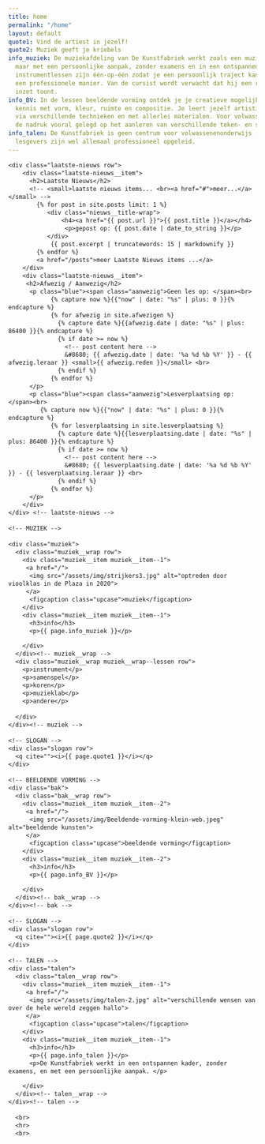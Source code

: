 ```yaml
---
title: home
permalink: "/home"
layout: default
quote1: Vind de artiest in jezelf!
quote2: Muziek geeft je kriebels
info_muziek: De muziekafdeling van De Kunstfabriek werkt zoals een muziekacademie,
  maar met een persoonlijke aanpak, zonder examens en in een ontspannen kader. De
  instrumentlessen zijn één-op-één zodat je een persoonlijk traject kan volgen op
  een professionele manier. Van de cursist wordt verwacht dat hij een regelmatige
  inzet toont.
info_BV: In de lessen beeldende vorming ontdek je je creatieve mogelijkheden. Je maakt
  kennis met vorm, kleur, ruimte en compositie. Je leert jezelf artistiek te uiten
  via verschillende technieken en met allerlei materialen. Voor volwassenen wordt
  de nadruk vooral gelegd op het aanleren van verschillende teken- en schildertechnieken.
info_talen: De Kunstfabriek is geen centrum voor volwassenenonderwijs (CVO), onze
  lesgevers zijn wel allemaal professioneel opgeleid.
---
```


  <main id="top">

    <div class="laatste-nieuws row">
        <div class="laatste-nieuws__item">
          <h2>Laatste Nieuws</h2>
          <!-- <small>laatste nieuws items... <br><a href="#">meer...</a></small> -->
            {% for post in site.posts limit: 1 %}
               <div class="nieuws__title-wrap">
                   <h4><a href="{{ post.url }}">{{ post.title }}</a></h4>
                    <p>gepost op: {{ post.date | date_to_string }}</p>
               </div>
                {{ post.excerpt | truncatewords: 15 | markdownify }}
            {% endfor %}
            <a href="/posts">meer Laatste Nieuws items ...</a>
        </div>
        <div class="laatste-nieuws__item">
         <h2>Afwezig / Aanwezig</h2>
          <p class="blue"><span class="aanwezig">Geen les op: </span><br>
                {% capture now %}{{"now" | date: "%s" | plus: 0 }}{% endcapture %}
                {% for afwezig in site.afwezigen %}
                  {% capture date %}{{afwezig.date | date: "%s" | plus: 86400 }}{% endcapture %}
                  {% if date >= now %}
                    <!-- post content here -->
                    &#8680; {{ afwezig.date | date: '%a %d %b %Y' }} - {{ afwezig.leraar }} <small>{{ afwezig.reden }}</small> <br>
                  {% endif %}
                {% endfor %}
          </p>
          <p class="blue"><span class="aanwezig">Lesverplaatsing op: </span><br>
             {% capture now %}{{"now" | date: "%s" | plus: 0 }}{% endcapture %}
                {% for lesverplaatsing in site.lesverplaatsing %}
                  {% capture date %}{{lesverplaatsing.date | date: "%s" | plus: 86400 }}{% endcapture %}
                  {% if date >= now %}
                    <!-- post content here -->
                    &#8680; {{ lesverplaatsing.date | date: '%a %d %b %Y' }} - {{ lesverplaatsing.leraar }} <br>
                  {% endif %}
                {% endfor %}
          </p>
        </div>
    </div> <!-- laatste-nieuws -->

    <!-- MUZIEK -->

    <div class="muziek">
      <div class="muziek__wrap row">
        <div class="muziek__item muziek__item--1">
         <a href="/">
          <img src="/assets/img/strijkers3.jpg" alt="optreden door vioolklas in de Plaza in 2020">
         </a>
          <figcaption class="upcase">muziek</figcaption>
        </div>
        <div class="muziek__item muziek__item--1">
          <h3>info</h3>
          <p>{{ page.info_muziek }}</p>
<!--          <a href="/">meer info</a>-->
        </div>
      </div><!-- muziek__wrap -->
      <div class="muziek__wrap muziek__wrap--lessen row">
        <p>instrument</p>
        <p>samenspel</p>
        <p>koren</p>
        <p>muzieklab</p>
        <p>andere</p>

      </div>
    </div><!-- muziek -->

    <!-- SLOGAN -->
    <div class="slogan row">
      <q cite=""><i>{{ page.quote1 }}</i></q>
    </div>

    <!-- BEELDENDE VORMING -->
    <div class="bak">
      <div class="bak__wrap row">
        <div class="muziek__item muziek__item--2">
         <a href="/">
          <img src="/assets/img/Beeldende-vorming-klein-web.jpeg" alt="beeldende kunsten">
         </a>
          <figcaption class="upcase">beeldende vorming</figcaption>
        </div>
        <div class="muziek__item muziek__item--2">
          <h3>info</h3>
          <p>{{ page.info_BV }}</p>
<!--          <a href="/">meer info</a>-->
        </div>
      </div><!-- bak__wrap -->
    </div><!-- bak -->

    <!-- SLOGAN -->
    <div class="slogan row">
      <q cite=""><i>{{ page.quote2 }}</i></q>
    </div>

    <!-- TALEN -->
    <div class="talen">
      <div class="talen__wrap row">
        <div class="muziek__item muziek__item--1">
         <a href="/">
          <img src="/assets/img/talen-2.jpg" alt="verschillende wensen van over de hele wereld zeggen hallo">
         </a>
          <figcaption class="upcase">talen</figcaption>
        </div>
        <div class="muziek__item muziek__item--1">
          <h3>info</h3>
          <p>{{ page.info_talen }}</p>
          <p>De Kunstfabriek werkt in een ontspannen kader, zonder examens, en met een persoonlijke aanpak. </p>
<!--          <a href="/">meer info</a>-->
        </div>
      </div><!-- talen__wrap -->
    </div><!-- talen -->

      <br>
      <hr>
      <br>

  </main>
